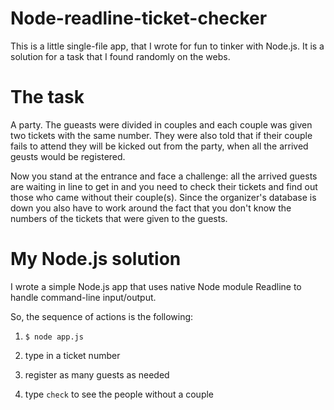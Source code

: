 # Node-readline-ticket-checker

This is a little single-file app, that I wrote for fun to tinker with Node.js. It is a solution for a task that I found randomly on the webs.

# The task

A party. The gueasts were divided in couples and each couple was given two tickets with the same number. They were also told that if their couple fails to attend they will be kicked out from the party, when all the arrived geusts would be registered.

Now you stand at the entrance and face a challenge: all the arrived guests are waiting in line to get in and you need to check their tickets and find out those who came without their couple(s). Since the organizer's database is down you also have to work around the fact that you don't know the numbers of the tickets that were given to the guests.

# My Node.js solution

I wrote a simple Node.js app that uses native Node module Readline to handle command-line input/output.

So, the sequence of actions is the following:

1. `$ node app.js`

2. type in a ticket number

3. register as many guests as needed

4. type `check` to see the people without a couple
